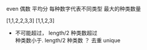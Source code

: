 even 偶数  平均分 
每种数字代表不同类型 
最大的种类数量

[1,1,2,2,3,3]
[1,1,2,3]

- 不可能超过， length/2
种类数超过  
种类数小于. length/2
种类数 ？ 去重  unique

